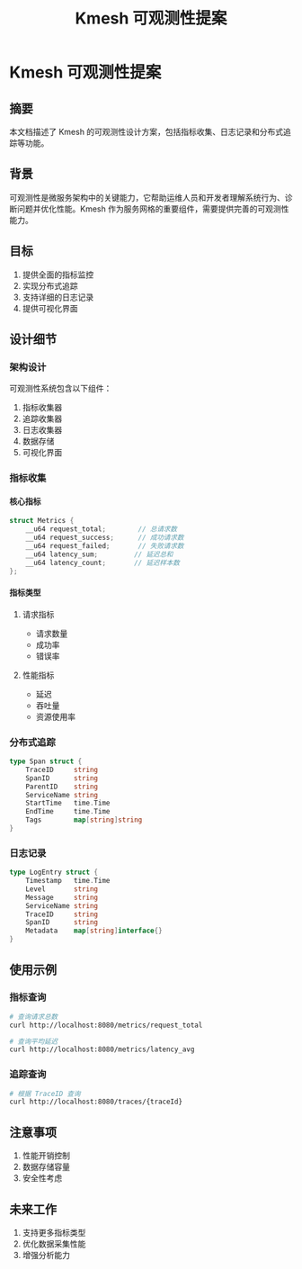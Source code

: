 ﻿---
title: Kmesh 可观测性提案
authors:
- "@bitcoffeeiux"
reviewers:
- "@robot"
- TBD
approvers:
- "@robot"
- TBD
creation-date: 2024-01-15
---

# Kmesh 可观测性提案

## 摘要

本文档描述了 Kmesh 的可观测性设计方案，包括指标收集、日志记录和分布式追踪等功能。

## 背景

可观测性是微服务架构中的关键能力，它帮助运维人员和开发者理解系统行为、诊断问题并优化性能。Kmesh 作为服务网格的重要组件，需要提供完善的可观测性能力。

## 目标

1. 提供全面的指标监控
2. 实现分布式追踪
3. 支持详细的日志记录
4. 提供可视化界面

## 设计细节

### 架构设计

可观测性系统包含以下组件：

1. 指标收集器
2. 追踪收集器
3. 日志收集器
4. 数据存储
5. 可视化界面

### 指标收集

#### 核心指标

```c
struct Metrics {
    __u64 request_total;        // 总请求数
    __u64 request_success;      // 成功请求数
    __u64 request_failed;       // 失败请求数
    __u64 latency_sum;         // 延迟总和
    __u64 latency_count;       // 延迟样本数
};
```

#### 指标类型

1. 请求指标
   - 请求数量
   - 成功率
   - 错误率

2. 性能指标
   - 延迟
   - 吞吐量
   - 资源使用率

### 分布式追踪

```go
type Span struct {
    TraceID     string
    SpanID      string
    ParentID    string
    ServiceName string
    StartTime   time.Time
    EndTime     time.Time
    Tags        map[string]string
}
```

### 日志记录

```go
type LogEntry struct {
    Timestamp   time.Time
    Level       string
    Message     string
    ServiceName string
    TraceID     string
    SpanID      string
    Metadata    map[string]interface{}
}
```

## 使用示例

### 指标查询

```bash
# 查询请求总数
curl http://localhost:8080/metrics/request_total

# 查询平均延迟
curl http://localhost:8080/metrics/latency_avg
```

### 追踪查询

```bash
# 根据 TraceID 查询
curl http://localhost:8080/traces/{traceId}
```

## 注意事项

1. 性能开销控制
2. 数据存储容量
3. 安全性考虑

## 未来工作

1. 支持更多指标类型
2. 优化数据采集性能
3. 增强分析能力
